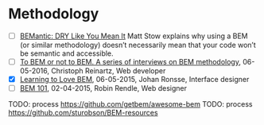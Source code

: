 # Methodology
* [ ] [BEMantic: DRY Like You Mean It](https://medium.com/@stowball/bemantic-dry-like-you-mean-it-133ea3843d98#.x8bmlhfy8) Matt Stow explains why using a BEM (or similar methodology) doesn’t necessarily mean that your code won’t be semantic and accessible. 
* [ ] [To BEM or not to BEM. A series of interviews on BEM methodology](http://www.didoo.net/to-bem-or-not-to-bem/01__interview-with--christoph__reinartz.html), 06-05-2016, Christoph Reinartz, Web developer
* [x] [Learning to Love BEM](https://css-tricks.com/bem-101/), 06-05-2015, Johan Ronsse, Interface designer
* [ ] [BEM 101](https://css-tricks.com/bem-101/), 02-04-2015, Robin Rendle, Web designer

TODO: process https://github.com/getbem/awesome-bem
TODO: process https://github.com/sturobson/BEM-resources
